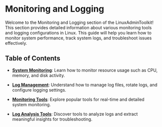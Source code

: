 # Monitoring and Logging

Welcome to the Monitoring and Logging section of the LinuxAdminToolkit! This section provides detailed information about various monitoring tools and logging configurations in Linux. This guide will help you learn how to monitor system performance, track system logs, and troubleshoot issues effectively.

## Table of Contents

- **[System Monitoring](/LinuxAdminToolkit/administrator-manual/monitoring-logging/system-monitoring)**: Learn how to monitor resource usage such as CPU, memory, and disk activity.

- **[Log Management](/LinuxAdminToolkit/administrator-manual/monitoring-logging/log-management)**: Understand how to manage log files, rotate logs, and configure logging settings.

- **[Monitoring Tools](/LinuxAdminToolkit/administrator-manual/monitoring-logging/monitoring-tools)**: Explore popular tools for real-time and detailed system monitoring.

- **[Log Analysis Tools](/LinuxAdminToolkit/administrator-manual/monitoring-logging/log-analysis-tools)**: Discover tools to analyze logs and extract meaningful insights for troubleshooting.
